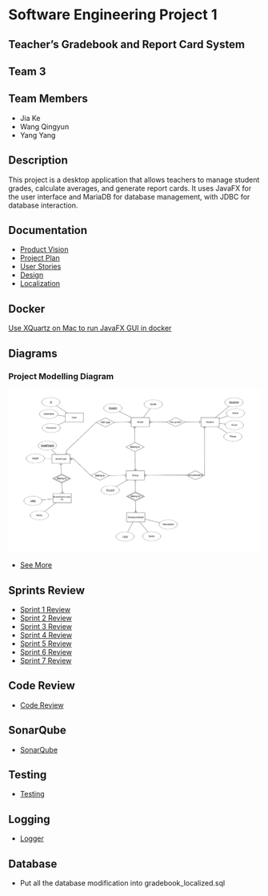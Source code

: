 # Software Engineering Project 1

## Teacher’s Gradebook and Report Card System

## Team 3

## Team Members
- Jia Ke
- Wang Qingyun
- Yang Yang

## Description
This project is a desktop application that allows teachers to manage student
grades, calculate averages, and generate report cards. It uses JavaFX for the
user interface and MariaDB for database management, with JDBC for database
interaction.

## Documentation
- [Product Vision](docs/product_vision_group3.pdf)
- [Project Plan](docs/project_plan_group3_v3.pdf)
- [User Stories](docs/UserStories.md)
- [Design](docs/Design.md)
- [Localization](docs/Localization.md)

## Docker
[Use XQuartz on Mac to run JavaFX GUI in docker](docs/DockerSetup.md)

## Diagrams

### Project Modelling Diagram
![Project Modellling Diagram](docs/dia-modelling.jpg "Project Modelling Diagram")
- [See More](docs/Diagrams.md)

## Sprints Review
- [Sprint 1 Review](docs/1st_sprint_review_group3.pdf)
- [Sprint 2 Review](docs/2nd_sprint_review_group3.pdf)
- [Sprint 3 Review](docs/3rd_sprint_review_group3.pdf)
- [Sprint 4 Review](docs/4th_sprint_review_group3.pdf)
- [Sprint 5 Review](docs/5th_sprint_review_group3.pdf)
- [Sprint 6 Review](docs/6th_sprint_review_group3.pdf)
- [Sprint 7 Review](docs/7th_sprint_review_group3.pdf)


## Code Review
- [Code Review](docs/CodeReview.md)

## SonarQube
- [SonarQube](docs/SonarQube.md)

## Testing
- [Testing](docs/Testing.md)

## Logging
- [Logger](docs/Logging.md)

## Database
- Put all the database modification into gradebook_localized.sql

